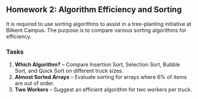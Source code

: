## Homework 2: Algorithm Efficiency and Sorting

It is required to use sorting algorithms to assist in a tree-planting initiative at Bilkent Campus. The purpose is to compare various sorting algorithms for efficiency.

### Tasks
1. **Which Algorithm?** – Compare Insertion Sort, Selection Sort, Bubble Sort, and Quick Sort on different truck sizes.
2. **Almost Sorted Arrays** – Evaluate sorting for arrays where 6% of items are out of order.
3. **Two Workers** – Suggest an efficient algorithm for two workers per truck.

